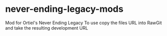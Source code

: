 # never-ending-legacy-mods
Mod for Ortiel's Never Ending Legacy
To use copy the files URL into RawGit and take the resulting development URL
